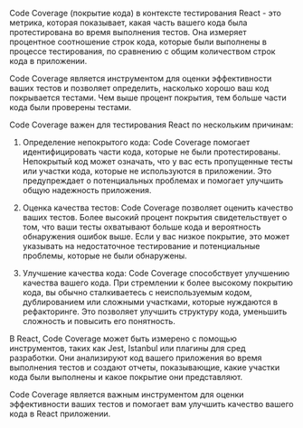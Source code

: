 Code Coverage (покрытие кода) в контексте тестирования React - это метрика, которая показывает, какая часть вашего кода была протестирована во время выполнения тестов. Она измеряет процентное соотношение строк кода, которые были выполнены в процессе тестирования, по сравнению с общим количеством строк кода в приложении.

Code Coverage является инструментом для оценки эффективности ваших тестов и позволяет определить, насколько хорошо ваш код покрывается тестами. Чем выше процент покрытия, тем больше части кода были проверены тестами.

Code Coverage важен для тестирования React по нескольким причинам:

1. Определение непокрытого кода: Code Coverage помогает идентифицировать части кода, которые не были протестированы. Непокрытый код может означать, что у вас есть пропущенные тесты или участки кода, которые не используются в приложении. Это предупреждает о потенциальных проблемах и помогает улучшить общую надежность приложения.

2. Оценка качества тестов: Code Coverage позволяет оценить качество ваших тестов. Более высокий процент покрытия свидетельствует о том, что ваши тесты охватывают больше кода и вероятность обнаружения ошибок выше. Если у вас низкое покрытие, это может указывать на недостаточное тестирование и потенциальные проблемы, которые не были обнаружены.

3. Улучшение качества кода: Code Coverage способствует улучшению качества вашего кода. При стремлении к более высокому покрытию кода, вы обычно сталкиваетесь с неиспользуемым кодом, дублированием или сложными участками, которые нуждаются в рефакторинге. Это позволяет улучшить структуру кода, уменьшить сложность и повысить его понятность.

В React, Code Coverage может быть измерено с помощью инструментов, таких как Jest, Istanbul или плагины для сред разработки. Они анализируют код вашего приложения во время выполнения тестов и создают отчеты, показывающие, какие участки кода были выполнены и какое покрытие они представляют.

Code Coverage является важным инструментом для оценки эффективности ваших тестов и помогает вам улучшить качество вашего кода в React приложении.